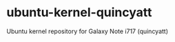 ubuntu-kernel-quincyatt
=======================

Ubuntu kernel repository for Galaxy Note i717 (quincyatt)
